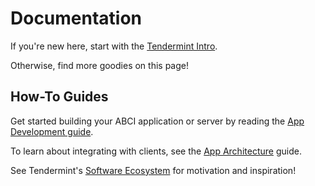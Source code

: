 # Documentation

If you're new here, start with the [Tendermint Intro](/intro).

Otherwise, find more goodies on this page!

## How-To Guides

Get started building your ABCI application or server by reading the [App Development guide](/docs/guides/app-development). 

To learn about integrating with clients, see the [App Architecture](/docs/guides/app-architecture) guide.

See Tendermint's [Software Ecosystem](/ecosystem) for motivation and inspiration!
